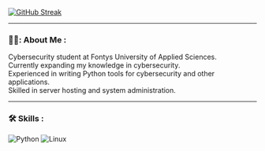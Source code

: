 [![GitHub Streak](https://streak-stats.demolab.com?user=GoofyAhhDev&theme=meta-dark&hide_border=true)](https://git.io/streak-stats)

---

### 👨‍💻: About Me :

Cybersecurity student at Fontys University of Applied Sciences.  
Currently expanding my knowledge in cybersecurity.  
Experienced in writing Python tools for cybersecurity and other applications.  
Skilled in server hosting and system administration.  

---

### 🛠️ Skills :
![Python](https://img.shields.io/badge/-Python-3776AB?logo=python&logoColor=white&style=flat)
![Linux](https://img.shields.io/badge/-Linux-FCC624?logo=linux&logoColor=black&style=flat)
